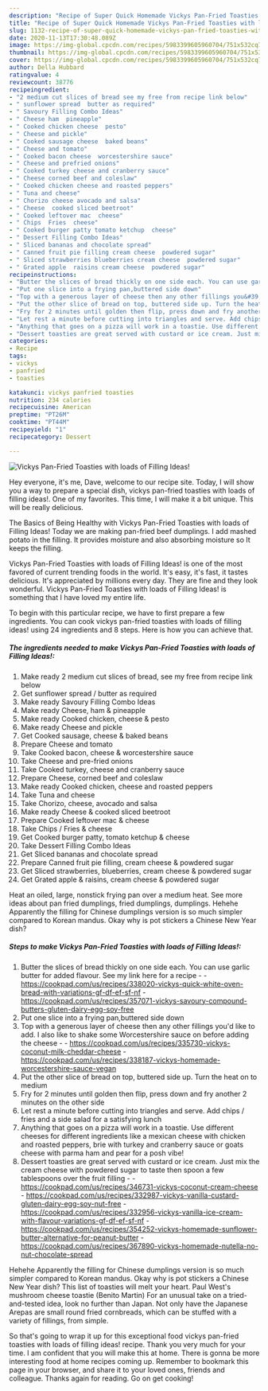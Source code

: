 ```yaml
---
description: "Recipe of Super Quick Homemade Vickys Pan-Fried Toasties with loads of Filling Ideas!"
title: "Recipe of Super Quick Homemade Vickys Pan-Fried Toasties with loads of Filling Ideas!"
slug: 1132-recipe-of-super-quick-homemade-vickys-pan-fried-toasties-with-loads-of-filling-ideas
date: 2020-11-13T17:30:48.089Z
image: https://img-global.cpcdn.com/recipes/5983399605960704/751x532cq70/vickys-pan-fried-toasties-with-loads-of-filling-ideas-recipe-main-photo.jpg
thumbnail: https://img-global.cpcdn.com/recipes/5983399605960704/751x532cq70/vickys-pan-fried-toasties-with-loads-of-filling-ideas-recipe-main-photo.jpg
cover: https://img-global.cpcdn.com/recipes/5983399605960704/751x532cq70/vickys-pan-fried-toasties-with-loads-of-filling-ideas-recipe-main-photo.jpg
author: Della Hubbard
ratingvalue: 4
reviewcount: 38776
recipeingredient:
- "2 medium cut slices of bread see my free from recipe link below"
- " sunflower spread  butter as required"
- " Savoury Filling Combo Ideas"
- " Cheese ham  pineapple"
- " Cooked chicken cheese  pesto"
- " Cheese and pickle"
- " Cooked sausage cheese  baked beans"
- " Cheese and tomato"
- " Cooked bacon cheese  worcestershire sauce"
- " Cheese and prefried onions"
- " Cooked turkey cheese and cranberry sauce"
- " Cheese corned beef and coleslaw"
- " Cooked chicken cheese and roasted peppers"
- " Tuna and cheese"
- " Chorizo cheese avocado and salsa"
- " Cheese  cooked sliced beetroot"
- " Cooked leftover mac  cheese"
- " Chips  Fries  cheese"
- " Cooked burger patty tomato ketchup  cheese"
- " Dessert Filling Combo Ideas"
- " Sliced bananas and chocolate spread"
- " Canned fruit pie filling cream cheese  powdered sugar"
- " Sliced strawberries blueberries cream cheese  powdered sugar"
- " Grated apple  raisins cream cheese  powdered sugar"
recipeinstructions:
- "Butter the slices of bread thickly on one side each. You can use garlic butter for added flavour. See my link here for a recipe  https://cookpad.com/us/recipes/338020-vickys-quick-white-oven-bread-with-variations-gf-df-ef-sf-nf https://cookpad.com/us/recipes/357071-vickys-savoury-compound-butters-gluten-dairy-egg-soy-free"
- "Put one slice into a frying pan,buttered side down"
- "Top with a generous layer of cheese then any other fillings you&#39;d like to add. I also like to shake some Worcestershire sauce on before adding the cheese  https://cookpad.com/us/recipes/335730-vickys-coconut-milk-cheddar-cheese https://cookpad.com/us/recipes/338187-vickys-homemade-worcestershire-sauce-vegan"
- "Put the other slice of bread on top, buttered side up. Turn the heat on to medium"
- "Fry for 2 minutes until golden then flip, press down and fry another 2 minutes on the other side"
- "Let rest a minute before cutting into triangles and serve. Add chips / fries and a side salad for a satisfying lunch"
- "Anything that goes on a pizza will work in a toastie. Use different cheeses for different ingredients like a mexican cheese with chicken and roasted peppers, brie with turkey and cranberry sauce or goats cheese with parma ham and pear for a posh vibe!"
- "Dessert toasties are great served with custard or ice cream. Just mix the cream cheese with powdered sugar to taste then spoon a few tablespoons over the fruit filling  https://cookpad.com/us/recipes/346731-vickys-coconut-cream-cheese https://cookpad.com/us/recipes/332987-vickys-vanilla-custard-gluten-dairy-egg-soy-nut-free https://cookpad.com/us/recipes/332956-vickys-vanilla-ice-cream-with-flavour-variations-gf-df-ef-sf-nf https://cookpad.com/us/recipes/354252-vickys-homemade-sunflower-butter-alternative-for-peanut-butter https://cookpad.com/us/recipes/367890-vickys-homemade-nutella-no-nut-chocolate-spread"
categories:
- Recipe
tags:
- vickys
- panfried
- toasties

katakunci: vickys panfried toasties 
nutrition: 234 calories
recipecuisine: American
preptime: "PT26M"
cooktime: "PT44M"
recipeyield: "1"
recipecategory: Dessert

---
```



![Vickys Pan-Fried Toasties with loads of Filling Ideas!](https://img-global.cpcdn.com/recipes/5983399605960704/751x532cq70/vickys-pan-fried-toasties-with-loads-of-filling-ideas-recipe-main-photo.jpg)

Hey everyone, it's me, Dave, welcome to our recipe site. Today, I will show you a way to prepare a special dish, vickys pan-fried toasties with loads of filling ideas!. One of my favorites. This time, I will make it a bit unique. This will be really delicious.

The Basics of Being Healthy with Vickys Pan-Fried Toasties with loads of Filling Ideas! Today we are making pan-fried beef dumplings. I add mashed potato in the filling. It provides moisture and also absorbing moisture so It keeps the filling.

Vickys Pan-Fried Toasties with loads of Filling Ideas! is one of the most favored of current trending foods in the world. It's easy, it's fast, it tastes delicious. It's appreciated by millions every day. They are fine and they look wonderful. Vickys Pan-Fried Toasties with loads of Filling Ideas! is something that I have loved my entire life.


To begin with this particular recipe, we have to first prepare a few ingredients. You can cook vickys pan-fried toasties with loads of filling ideas! using 24 ingredients and 8 steps. Here is how you can achieve that.

<!--inarticleads1-->

##### The ingredients needed to make Vickys Pan-Fried Toasties with loads of Filling Ideas!:

1. Make ready 2 medium cut slices of bread, see my free from recipe link below
1. Get  sunflower spread / butter as required
1. Make ready  Savoury Filling Combo Ideas
1. Make ready  Cheese, ham &amp; pineapple
1. Make ready  Cooked chicken, cheese &amp; pesto
1. Make ready  Cheese and pickle
1. Get  Cooked sausage, cheese &amp; baked beans
1. Prepare  Cheese and tomato
1. Take  Cooked bacon, cheese &amp; worcestershire sauce
1. Take  Cheese and pre-fried onions
1. Take  Cooked turkey, cheese and cranberry sauce
1. Prepare  Cheese, corned beef and coleslaw
1. Make ready  Cooked chicken, cheese and roasted peppers
1. Take  Tuna and cheese
1. Take  Chorizo, cheese, avocado and salsa
1. Make ready  Cheese &amp; cooked sliced beetroot
1. Prepare  Cooked leftover mac &amp; cheese
1. Take  Chips / Fries &amp; cheese
1. Get  Cooked burger patty, tomato ketchup &amp; cheese
1. Take  Dessert Filling Combo Ideas
1. Get  Sliced bananas and chocolate spread
1. Prepare  Canned fruit pie filling, cream cheese &amp; powdered sugar
1. Get  Sliced strawberries, blueberries, cream cheese &amp; powdered sugar
1. Get  Grated apple &amp; raisins, cream cheese &amp; powdered sugar


Heat an oiled, large, nonstick frying pan over a medium heat. See more ideas about pan fried dumplings, fried dumplings, dumplings. Hehehe Apparently the filling for Chinese dumplings version is so much simpler compared to Korean mandus. Okay why is pot stickers a Chinese New Year dish? 

<!--inarticleads2-->

##### Steps to make Vickys Pan-Fried Toasties with loads of Filling Ideas!:

1. Butter the slices of bread thickly on one side each. You can use garlic butter for added flavour. See my link here for a recipe -  - https://cookpad.com/us/recipes/338020-vickys-quick-white-oven-bread-with-variations-gf-df-ef-sf-nf - https://cookpad.com/us/recipes/357071-vickys-savoury-compound-butters-gluten-dairy-egg-soy-free
1. Put one slice into a frying pan,buttered side down
1. Top with a generous layer of cheese then any other fillings you&#39;d like to add. I also like to shake some Worcestershire sauce on before adding the cheese -  - https://cookpad.com/us/recipes/335730-vickys-coconut-milk-cheddar-cheese - https://cookpad.com/us/recipes/338187-vickys-homemade-worcestershire-sauce-vegan
1. Put the other slice of bread on top, buttered side up. Turn the heat on to medium
1. Fry for 2 minutes until golden then flip, press down and fry another 2 minutes on the other side
1. Let rest a minute before cutting into triangles and serve. Add chips / fries and a side salad for a satisfying lunch
1. Anything that goes on a pizza will work in a toastie. Use different cheeses for different ingredients like a mexican cheese with chicken and roasted peppers, brie with turkey and cranberry sauce or goats cheese with parma ham and pear for a posh vibe!
1. Dessert toasties are great served with custard or ice cream. Just mix the cream cheese with powdered sugar to taste then spoon a few tablespoons over the fruit filling -  - https://cookpad.com/us/recipes/346731-vickys-coconut-cream-cheese - https://cookpad.com/us/recipes/332987-vickys-vanilla-custard-gluten-dairy-egg-soy-nut-free - https://cookpad.com/us/recipes/332956-vickys-vanilla-ice-cream-with-flavour-variations-gf-df-ef-sf-nf - https://cookpad.com/us/recipes/354252-vickys-homemade-sunflower-butter-alternative-for-peanut-butter - https://cookpad.com/us/recipes/367890-vickys-homemade-nutella-no-nut-chocolate-spread


Hehehe Apparently the filling for Chinese dumplings version is so much simpler compared to Korean mandus. Okay why is pot stickers a Chinese New Year dish? This list of toasties will melt your heart. Paul West&#39;s mushroom cheese toastie (Benito Martin) For an unusual take on a tried-and-tested idea, look no further than Japan. Not only have the Japanese Arepas are small round fried cornbreads, which can be stuffed with a variety of fillings, from simple. 

So that's going to wrap it up for this exceptional food vickys pan-fried toasties with loads of filling ideas! recipe. Thank you very much for your time. I am confident that you will make this at home. There is gonna be more interesting food at home recipes coming up. Remember to bookmark this page in your browser, and share it to your loved ones, friends and colleague. Thanks again for reading. Go on get cooking!
